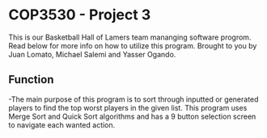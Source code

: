 <H1> COP3530 - Project 3 </h1>
This is our Basketball Hall of Lamers team mananging software progrom. Read below for more info on how to utilize this program. Brought to you by Juan Lomato, Michael Salemi and Yasser Ogando. 

<h2>  Function </h2>
-The main purpose of this program is to sort through inputted or generated players to find the top worst players in the given list. This program uses Merge Sort and Quick Sort algorithms and has a 9 button selection screen to navigate each wanted action. 

